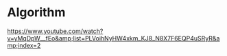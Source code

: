 # Algorithm
https://www.youtube.com/watch?v=yMqDpW__fEo&amp;list=PLVoihNyHW4xkm_KJ8_N8X7F6EQP4uSRyR&amp;index=2
